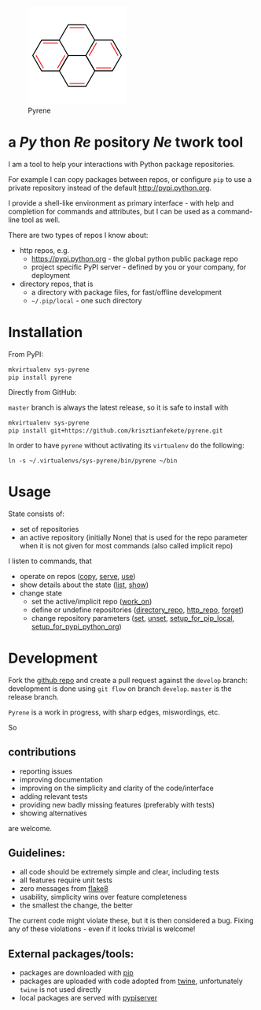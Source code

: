 <figure>
  <img src="docs/pyrene.png"/>
  <figcaption>Pyrene</figcaption>
</figure>

a _Py_ thon _Re_ pository _Ne_ twork tool
=========================================

I am a tool to help your interactions with Python package repositories.

For example I can copy packages between repos, or configure `pip` to use
a private repository instead of the default http://pypi.python.org.

I provide a shell-like environment as primary interface - with help and completion for commands and attributes, but I can be used as a command-line tool as well.

There are two types of repos I know about:

- http repos, e.g.
    - https://pypi.python.org - the global python public package repo
    - project specific PyPI server - defined by you or your company, for deployment
- directory repos, that is
    - a directory with package files, for fast/offline development
    - `~/.pip/local` - one such directory


Installation
============

From PyPI:

```
mkvirtualenv sys-pyrene
pip install pyrene
```

Directly from GitHub:

`master` branch is always the latest release, so it is safe to install with

```
mkvirtualenv sys-pyrene
pip install git+https://github.com/krisztianfekete/pyrene.git
```

In order to have `pyrene` without activating its `virtualenv` do the following:

```
ln -s ~/.virtualenvs/sys-pyrene/bin/pyrene ~/bin
```

Usage
=====

State consists of:
- set of repositories
- an active repository (initially None) that is used for the repo parameter when it is not given for most commands (also called implicit repo)

I listen to commands, that

- operate on repos ([copy][cmd-copy], [serve][cmd-serve], [use][cmd-use])
- show details about the state ([list][cmd-list], [show][cmd-show])
- change state
  - set the active/implicit repo ([work_on][cmd-work_on])
  - define or undefine repositories ([directory_repo][cmd-directory_repo], [http_repo][cmd-http_repo], [forget][cmd-forget])
  - change repository parameters ([set][cmd-set], [unset][cmd-unset], [setup_for_pip_local][cmd-setup_for_pip_local], [setup_for_pypi_python_org][cmd-setup_for_pypi_python_org])


Development
===========

Fork the [github repo] and create a pull request against the `develop` branch: development is done using `git flow` on branch `develop`.
`master` is the release branch.

`Pyrene` is a work in progress, with sharp edges, miswordings, etc.

So

contributions
-------------

- reporting issues
- improving documentation
- improving on the simplicity and clarity of the code/interface
- adding relevant tests
- providing new badly missing features (preferably with tests)
- showing alternatives

are welcome.

Guidelines:
-----------

- all code should be extremely simple and clear, including tests
- all features require unit tests
- zero messages from [flake8]
- usability, simplicity wins over feature completeness
- the smallest the change, the better

The current code might violate these, but it is then considered a bug.
Fixing any of these violations - even if it looks trivial is welcome!

External packages/tools:
------------------------

- packages are downloaded with [pip]
- packages are uploaded with code adopted from [twine], unfortunately `twine` is not used directly
- local packages are served with [pypiserver]

[cmd-http_repo]: docs/commands.md#http_repo
[cmd-directory_repo]: docs/commands.md#directory_repo
[cmd-forget]: docs/commands.md#forget
[cmd-work_on]: docs/commands.md#work_on
[cmd-set]: docs/commands.md#set
[cmd-unset]: docs/commands.md#unset
[cmd-setup_for_pip_local]: docs/commands.md#setup_for_pip_local
[cmd-setup_for_pypi_python_org]: docs/commands.md#setup_for_pypi_python_org
[cmd-list]: docs/commands.md#list
[cmd-show]: docs/commands.md#show
[cmd-copy]: docs/commands.md#copy
[cmd-serve]: docs/commands.md#serve
[cmd-use]: docs/commands.md#use

[github repo]: https://github.com/krisztianfekete/pyrene
[flake8]: https://pypi.python.org/pypi/flake8
[pip]: http://www.pip-installer.org
[twine]: https://pypi.python.org/pypi/twine
[pypiserver]: https://pypi.python.org/pypi/pypiserver

